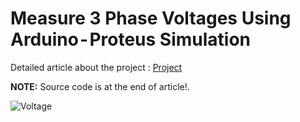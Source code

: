 # Measure 3 Phase Voltages Using Arduino - Proteus Simulation
Detailed article about the project : [Project](https://medium.com/@4yub1k/measure-3-phase-voltages-using-arduino-proteus-simulation-cce1988f5547)

**NOTE:** Source code is at the end of article!.

![Voltage](https://github.com/4yub1k/3-phase-voltmeter/assets/45902447/6c9aa057-5f48-4ae1-9d0a-4a56ae73bb3e)
